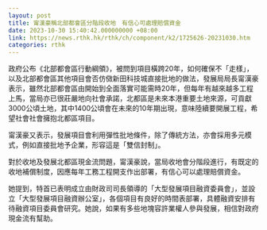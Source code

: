 ```yaml
---
layout: post
title: 甯漢豪稱北部都會區分階段收地　有信心可處理賠償資金
date: 2023-10-30 15:40:42.000000000 +08:00
link: https://news.rthk.hk/rthk/ch/component/k2/1725626-20231030.htm
categories: rthk
---
```


政府公布《北部都會區行動綱領》，被問到項目橫跨20年，如何確保不「走樣」，以及北部都會區其他項目會否仿傚新田科技城直接批地的做法，發展局局長甯漢豪表示，雖然北部都會區由開始到全面落實可能需時20年，但每年有越來越多工程上馬，當局亦已很莊嚴地向社會承諾，北都區是未來本港重要土地來源，可貢獻3000公頃土地，其中1400公頃會在未來的10年期出現，意味陸續要開展工程，希望社會社會擁抱北都區項目。

甯漢豪又表示，發展項目會利用彈性批地條件，除了傳統方法，亦會採用多元模式，例如直接批地予企業，形容這是「雙信封制」。

對於收地及發展北都區現金流問題，甯漢豪說，當局收地會分階段進行，有既定的收地補償制度，因應每年工務工程開支作出部署，有信心可以處理賠償資金。

她提到，特首已表明成立由財政司司長領導的「大型發展項目融資委員會」，並設立「大型發展項目融資辦公室」，各個項目有良好的時間表部署，具體融資安排有待融資項目委員會研究。她說，如果有多些地塊容許業權人參與發展，相信對政府現金流有幫助。
